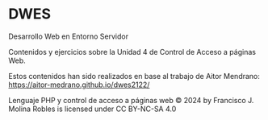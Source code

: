 # DWES
Desarrollo Web en Entorno Servidor

Contenidos y ejercicios sobre la Unidad 4 de Control de Acceso a páginas Web.

Estos contenidos han sido realizados en base al trabajo de Aitor Mendrano:
https://aitor-medrano.github.io/dwes2122/

 Lenguaje PHP y control de acceso a páginas web © 2024 by Francisco J. Molina Robles is licensed under CC BY-NC-SA 4.0 
